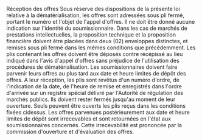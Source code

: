 Réception des offres
Sous réserve des dispositions de la présente loi relative à la
dématérialisation, les offres sont adressées sous pli fermé, portant le
numéro et l'objet de l'appel d'offres.
Il ne doit être donné aucune indication sur l'identité du
soumissionnaire.
Dans les cas de marchés de prestations intellectuelles, la proposition
technique et la proposition financière doivent être placées dans deux
(02) enveloppes distinctes, et remises sous pli fermé dans les mêmes
conditions que précédemment.
Les plis contenant les offres doivent être déposés contre récépissé au
lieu indiqué dans l'avis d'appel d'offres sans préjudice de
l'utilisation des procédures de dématérialisation.
Les soumissionnaires doivent faire parvenir leurs offres au plus tard
aux date et heure limites de dépôt des offres.
A leur réception, les plis sont revêtus d'un numéro d'ordre, de
l'indication de la date, de l'heure de remise et enregistrés dans
l'ordre d'arrivée sur un registre spécial délivré par l'Autorité de
régulation des marchés publics. Ils doivent rester fermés jusqu'au
moment de leur ouverture.
Seuls peuvent être ouverts les plis reçus dans les conditions fixées
cidessus. Les offres parvenues postérieurement aux date et heure
limites de dépôt sont irrecevables et sont retournées en l'état aux
soumissionnaires concernés. Cette irrecevabilité est prononcée par la
commission d'ouverture et d'évaluation des offres.